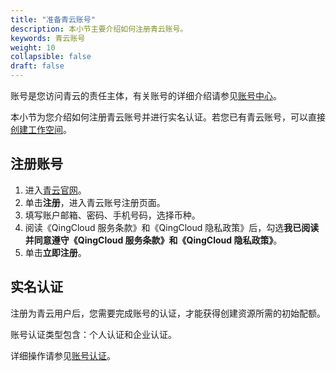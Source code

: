 ```yaml
---
title: "准备青云账号"
description: 本小节主要介绍如何注册青云账号。 
keywords: 青云账号
weight: 10
collapsible: false
draft: false
---
```


账号是您访问青云的责任主体，有关账号的详细介绍请参见[账号中心](/authorization/account/intro/introduction/)。

本小节为您介绍如何注册青云账号并进行实名认证。若您已有青云账号，可以直接[创建工作空间](../create_workspace)。

## 注册账号

1. 进入[青云官网](https://www.qingcloud.com/)。
2. 单击**注册**，进入青云账号注册页面。
3. 填写账户邮箱、密码、手机号码，选择币种。
4. 阅读《QingCloud 服务条款》和《QingCloud 隐私政策》后，勾选**我已阅读并同意遵守《QingCloud 服务条款》和《QingCloud 隐私政策》**。
5. 单击**立即注册**。

## 实名认证

注册为青云用户后，您需要完成账号的认证，才能获得创建资源所需的初始配额。

账号认证类型包含：个人认证和企业认证。

详细操作请参见[账号认证](/authorization/account/manual/user_verify/)。
